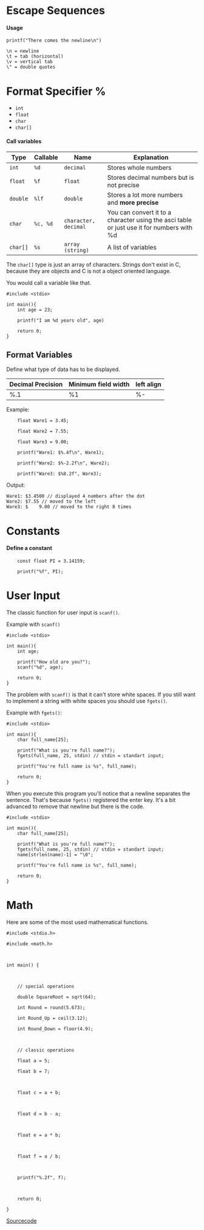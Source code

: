 
# Escape Sequences

#### Usage
`printf("There comes the newline\n")`

```
\n = newline
\t = tab (horizontal)
\v = vertical tab
\" = double quotes
```

# Format Specifier %
- ``int``
- ``float``
- ``char``
- ``char[]``

#### Call variables
| Type       | Callable   | Name                 | Explanation                                                                               |
| ---------- | ---------- | -------------------- | ----------------------------------------------------------------------------------------- |
| ``int``    | ``%d``     | ``decimal``          | Stores whole numbers                                                                      |
| ``float``  | ``%f``     | ``float``            | Stores decimal numbers but is not precise                                                 |
| `double`   | `%lf`      | `double`             | Stores a lot more numbers and **more precise**                                            |
| ``char``   | ``%c, %d`` | `character, decimal` | You can convert it to a character using the asci table or just use it for numbers with %d |
| ``char[]`` | ``%s``     | ``array (string)``   | A list of variables                                                                       |

The `char[]` type is just an array of characters. Strings don't exist in C, because they are objects and C is not a object oriented language. 

You would call a variable like that. 
```
#include <stdio>

int main(){
	int age = 23;

	printf("I am %d years old", age)

	return 0;
}
```

## Format Variables
Define what type of data has to be displayed. 

| Decimal Precision | Minimum field width | left align |
| ----------------- | ------------------- | ---------- |
| %.1               | %1                  | %-         |

Example:
```
	float Ware1 = 3.45;

    float Ware2 = 7.55;

    float Ware3 = 9.00;

    printf("Ware1: $%.4f\n", Ware1);

    printf("Ware2: $%-2.2f\n", Ware2);

    printf("Ware3: $%8.2f", Ware3);
```

Output:
```
Ware1: $3.4500 // displayed 4 numbers after the dot
Ware2: $7.55 // moved to the left
Ware3: $    9.00 // moved to the right 8 times
```

# Constants

#### Define a constant
```
    const float PI = 3.14159;

    printf("%f", PI);
```

# User Input

The classic function for user input is `scanf()`. 

Example with `scanf()`
```
#include <stdio>

int main(){
	int age;
	
	printf("How old are you?");
	scanf("%d", age);

	return 0;
}
```

The problem with `scanf()` is that it can't store white spaces. If you still want to implement a string with white spaces you should use `fgets()`. 

Example with `fgets()`:
```
#include <stdio>

int main(){
	char full_name[25];

	printf("What is you're full name?");
	fgets(full_name, 25, stdin) // stdin = standart input;

	printf("You're full name is %s", full_name);

	return 0;
}
```

When you execute this program you'll notice that a newline separates the sentence. That's because `fgets()` registered the enter key. It's a bit advanced to remove that newline but there is the code.

```
#include <stdio>

int main(){
	char full_name[25];

	printf("What is you're full name?");
	fgets(full_name, 25, stdin) // stdin = standart input;
	name[strlen(name)-1] = "\0";

	printf("You're full name is %s", full_name);

	return 0;
}
```

# Math
Here are some of the most used mathematical functions.
```
#include <stdio.h>

#include <math.h>

  

int main() {

  

    // special operations

    double SquareRoot = sqrt(64);

    int Round = round(5.673);

    int Round_Up = ceil(3.12);

    int Round_Down = floor(4.9);

  

    // classic operations

    float a = 5;

    float b = 7;

  

    float c = a + b;

  

    float d = b - a;

  

    float e = a * b;

  

    float f = a / b;

  

    printf("%.2f", f);

  

    return 0;

}
```

[Sourcecode](math_functions.c) 

